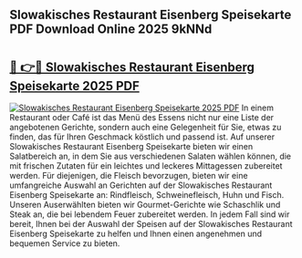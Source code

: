 ## Slowakisches Restaurant Eisenberg Speisekarte PDF Download Online 2025 9kNNd

# <h2><a href="http://gccceg.nevu.top/?p=Slowakisches+Restaurant+Eisenberg+Speisekarte">🔗 👉🔴 Slowakisches Restaurant Eisenberg Speisekarte 2025 PDF</a></h2>

[![Slowakisches Restaurant Eisenberg Speisekarte 2025 PDF](https://i.imgur.com/dBaPXMq.png)](http://gccceg.nevu.top/?p=Slowakisches+Restaurant+Eisenberg+Speisekarte)
In einem Restaurant oder Café ist das Menü des Essens nicht nur eine Liste der angebotenen Gerichte, sondern auch eine Gelegenheit für Sie, etwas zu finden, das für Ihren Geschmack köstlich und passend ist. Auf unserer Slowakisches Restaurant Eisenberg Speisekarte bieten wir einen Salatbereich an, in dem Sie aus verschiedenen Salaten wählen können, die mit frischen Zutaten für ein leichtes und leckeres Mittagessen zubereitet werden. Für diejenigen, die Fleisch bevorzugen, bieten wir eine umfangreiche Auswahl an Gerichten auf der Slowakisches Restaurant Eisenberg Speisekarte an: Rindfleisch, Schweinefleisch, Huhn und Fisch. Unseren Auserwählten bieten wir Gourmet-Gerichte wie Schaschlik und Steak an, die bei lebendem Feuer zubereitet werden. In jedem Fall sind wir bereit, Ihnen bei der Auswahl der Speisen auf der Slowakisches Restaurant Eisenberg Speisekarte zu helfen und Ihnen einen angenehmen und bequemen Service zu bieten.
